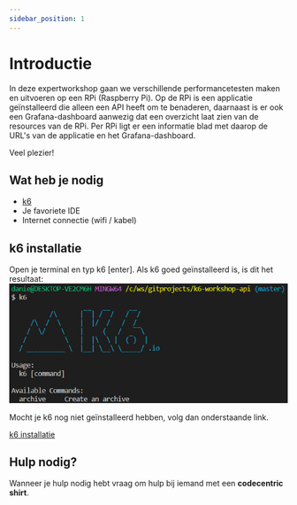 ```yaml
---
sidebar_position: 1
---
```


# Introductie
In deze expertworkshop gaan we verschillende performancetesten maken en uitvoeren op een RPi (Raspberry Pi). Op de RPi is een applicatie geïnstalleerd die alleen een API heeft om te benaderen, daarnaast is er ook een Grafana-dashboard aanwezig dat een overzicht laat zien van de resources van de RPi. Per RPi ligt er een informatie blad met daarop de URL's van de applicatie en het Grafana-dashboard.

Veel plezier!

## Wat heb je nodig
- [k6](https://k6.io)
- Je favoriete IDE
- Internet connectie (wifi / kabel)

## k6 installatie
Open je terminal en typ k6 [enter]. Als k6 goed geïnstalleerd is, is dit het resultaat:
![k6-installatie.png](k6-installatie.png)

Mocht je k6 nog niet geïnstalleerd hebben, volg dan onderstaande link.

[k6 installatie](https://k6.io/docs/getting-started/installation)

## Hulp nodig?
Wanneer je hulp nodig hebt vraag om hulp bij iemand met een **codecentric shirt**. 
